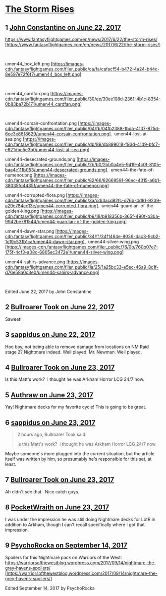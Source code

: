 # [The Storm Rises](https://community.fantasyflightgames.com/topic/252711-the-storm-rises/)

## 1 [John Constantine on June 22, 2017](https://community.fantasyflightgames.com/topic/252711-the-storm-rises/?do=findComment&comment=2849237)

https://www.fantasyflightgames.com/en/news/2017/6/22/the-storm-rises/ [https://www.fantasyflightgames.com/en/news/2017/6/22/the-storm-rises/]

 

umen44_box_left.png [https://images-cdn.fantasyflightgames.com/filer_public/ca/fa/cafacf54-b472-4a24-b44c-8e597e72f6f7/umen44_box_left.png]

 

umen44_cardfan.png [https://images-cdn.fantasyflightgames.com/filer_public/30/ee/30ee108d-2361-4b1c-8354-0b83ba72b171/umen44_cardfan.png]

 

umen44-corsair-confrontation.png [https://images-cdn.fantasyflightgames.com/filer_public/04/fb/04fb2388-1bda-4137-875d-6ee3e8818629/umen44-corsair-confrontation.png]   umen44-lost-at-sea.png [https://images-cdn.fantasyflightgames.com/filer_public/db/89/db899018-f93d-41d9-bfc7-e621dbc5e3b0/umen44-lost-at-sea.png]

umen44-desecrated-grounds.png [https://images-cdn.fantasyflightgames.com/filer_public/2b/b0/2bb0a4e5-9419-4c0f-8105-baa4c111b053/umen44-desecrated-grounds.png]   umen44-the-fate-of-numenor.png [https://images-cdn.fantasyflightgames.com/filer_public/82/66/82669591-96ec-4315-a6b1-38035fd4435f/umen44-the-fate-of-numenor.png]

umen44-corrupted-flora.png [https://images-cdn.fantasyflightgames.com/filer_public/3a/cd/3acd82fc-d76b-4d81-9239-a29c784cc13e/umen44-corrupted-flora.png]   umen44-guardian-of-the-golden-king.png [https://images-cdn.fantasyflightgames.com/filer_public/b9/18/b918356b-365f-490f-b30a-9942be781544/umen44-guardian-of-the-golden-king.png]

umen44-dawn-star.png [https://images-cdn.fantasyflightgames.com/filer_public/34/f1/34f1464e-8036-4ac3-9cb2-1c19c531b1ca/umen44-dawn-star.png]   umen44-silver-wing.png [https://images-cdn.fantasyflightgames.com/filer_public/76/0b/760b07e7-175f-4cf3-a08c-6805ec3472e1/umen44-silver-wing.png]

umen44-sahirs-advance.png [https://images-cdn.fantasyflightgames.com/filer_public/1a/25/1a25bc33-e5ec-46a9-8c1f-d76e58a0c3e0/umen44-sahirs-advance.png]

 

Edited June 22, 2017 by John Constantine

## 2 [Bullroarer Took on June 22, 2017](https://community.fantasyflightgames.com/topic/252711-the-storm-rises/?do=findComment&comment=2849275)

Saweet!

## 3 [sappidus on June 22, 2017](https://community.fantasyflightgames.com/topic/252711-the-storm-rises/?do=findComment&comment=2849285)

Hoo boy, not being able to remove damage from locations on NM Raid stage 2? Nightmare indeed. Well played, Mr. Newman. Well played.

## 4 [Bullroarer Took on June 23, 2017](https://community.fantasyflightgames.com/topic/252711-the-storm-rises/?do=findComment&comment=2849366)

Is this Matt's work?  I thought he was Arkham Horror LCG 24/7 now.

## 5 [Authraw on June 23, 2017](https://community.fantasyflightgames.com/topic/252711-the-storm-rises/?do=findComment&comment=2849522)

Yay! Nightmare decks for my favorite cycle! This is going to be great. 

## 6 [sappidus on June 23, 2017](https://community.fantasyflightgames.com/topic/252711-the-storm-rises/?do=findComment&comment=2849525)

> 2 hours ago, Bullroarer Took said:
> 
> Is this Matt's work?  I thought he was Arkham Horror LCG 24/7 now.

Maybe someone's more plugged into the current situation, but the article itself was written by him, so presumably he's responsible for this set, at least.

## 7 [Bullroarer Took on June 23, 2017](https://community.fantasyflightgames.com/topic/252711-the-storm-rises/?do=findComment&comment=2849535)

Ah didn't see that.  Nice catch guys.

## 8 [PocketWraith on June 23, 2017](https://community.fantasyflightgames.com/topic/252711-the-storm-rises/?do=findComment&comment=2849828)

I was under the impression he was still doing Nightmare decks for LotR in addition to Arkham, though I can't recall specifically where I got that impression.

## 9 [PsychoRocka on September 14, 2017](https://community.fantasyflightgames.com/topic/252711-the-storm-rises/?do=findComment&comment=2982992)

Spoilers for this Nightmare pack on Warriors of the West: https://warriorsofthewestblog.wordpress.com/2017/09/14/nightmare-the-grey-havens-spoilers/ [https://warriorsofthewestblog.wordpress.com/2017/09/14/nightmare-the-grey-havens-spoilers/]

Edited September 14, 2017 by PsychoRocka

